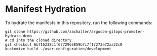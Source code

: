 # Manifest Hydration

To hydrate the manifests in this repository, run the following commands:

```shell
git clone https://github.com/zachaller/argocon-gitops-promoter-hydrate-demo
# cd into the cloned directory
git checkout 6b716238c1f6772965859b7c7f17273e72aa32c0
kustomize build ./user-configuration/development
```
